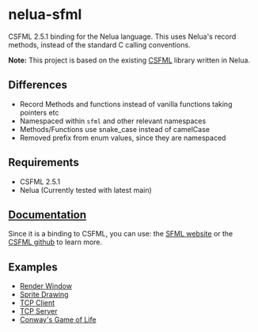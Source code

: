 # nelua-sfml
CSFML 2.5.1 binding for the Nelua language. This uses Nelua's record methods, instead of the standard C calling conventions.

**Note:** This project is based on the existing [CSFML](https://github.com/Rabios/nelua-fun/tree/main/csfml) library written in Nelua.

## Differences
* Record Methods and functions instead of vanilla functions taking pointers etc
* Namespaced within `sfml` and other relevant namespaces
* Methods/Functions use snake_case instead of camelCase
* Removed prefix from enum values, since they are namespaced

## Requirements
* CSFML 2.5.1
* Nelua (Currently tested with latest main)

## [Documentation]((https://github.com/Caleb-o/nelua-sfml/blob/main/docs/sfml.nelua))
Since it is a binding to CSFML, you can use: the [SFML website](https://www.sfml-dev.org/learn.php) or the [CSFML github](https://github.com/SFML/CSFML) to learn more.

## Examples
* [Render Window](https://github.com/Caleb-o/nelua-sfml/blob/main/examples/render_window.nelua)
* [Sprite Drawing](https://github.com/Caleb-o/nelua-sfml/blob/main/examples/sprite.nelua)
* [TCP Client](https://github.com/Caleb-o/nelua-sfml/blob/main/examples/tcp_client.nelua)
* [TCP Server](https://github.com/Caleb-o/nelua-sfml/blob/main/examples/tcp_server.nelua)
* [Conway's Game of Life](https://github.com/Caleb-o/nelua-sfml/blob/main/examples/game_of_life.nelua)